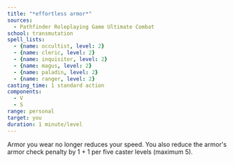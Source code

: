 ```yaml
---
title: "*effortless armor*"
sources:
  - Pathfinder Roleplaying Game Ultimate Combat
school: transmutation
spell_lists:
  - {name: occultist, level: 2}
  - {name: cleric, level: 2}
  - {name: inquisitor, level: 2}
  - {name: magus, level: 2}
  - {name: paladin, level: 2}
  - {name: ranger, level: 2}
casting_time: 1 standard action
components:
  - V
  - S
range: personal
target: you
duration: 1 minute/level
---
```


Armor you wear no longer reduces your speed. You also reduce the armor's armor check penalty by 1 + 1 per five caster levels (maximum 5).

